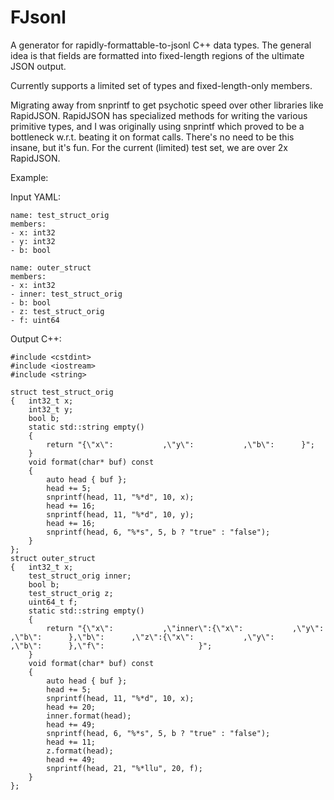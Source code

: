 # FJsonl

A generator for rapidly-formattable-to-jsonl C++ data types. 
The general idea is that fields are formatted into fixed-length regions of the ultimate JSON output. 

Currently supports a limited set of types and fixed-length-only members. 

Migrating away from snprintf to get psychotic speed over other libraries like RapidJSON. 
RapidJSON has specialized methods for writing the various primitive types, and I was originally using snprintf which proved to be a bottleneck w.r.t. beating it on format calls. There's no need to be this insane, but it's fun. 
For the current (limited) test set, we are over 2x RapidJSON.

Example: 

Input YAML:

```
name: test_struct_orig
members: 
- x: int32
- y: int32
- b: bool

name: outer_struct
members: 
- x: int32
- inner: test_struct_orig
- b: bool
- z: test_struct_orig
- f: uint64
```

Output C++:

```
#include <cstdint>
#include <iostream>
#include <string>

struct test_struct_orig
{	int32_t x;
	int32_t y;
	bool b;
	static std::string empty()
	{
		return "{\"x\":           ,\"y\":           ,\"b\":      }";
	}
	void format(char* buf) const
	{
		auto head { buf };
		head += 5;
		snprintf(head, 11, "%*d", 10, x);
		head += 16;
		snprintf(head, 11, "%*d", 10, y);
		head += 16;
		snprintf(head, 6, "%*s", 5, b ? "true" : "false");
	}
};
struct outer_struct
{	int32_t x;
	test_struct_orig inner;
	bool b;
	test_struct_orig z;
	uint64_t f;
	static std::string empty()
	{
		return "{\"x\":           ,\"inner\":{\"x\":           ,\"y\":           ,\"b\":      },\"b\":      ,\"z\":{\"x\":           ,\"y\":           ,\"b\":      },\"f\":                     }";
	}
	void format(char* buf) const
	{
		auto head { buf };
		head += 5;
		snprintf(head, 11, "%*d", 10, x);
		head += 20;
		inner.format(head);
		head += 49;
		snprintf(head, 6, "%*s", 5, b ? "true" : "false");
		head += 11;
		z.format(head);
		head += 49;
		snprintf(head, 21, "%*llu", 20, f);
	}
};
```